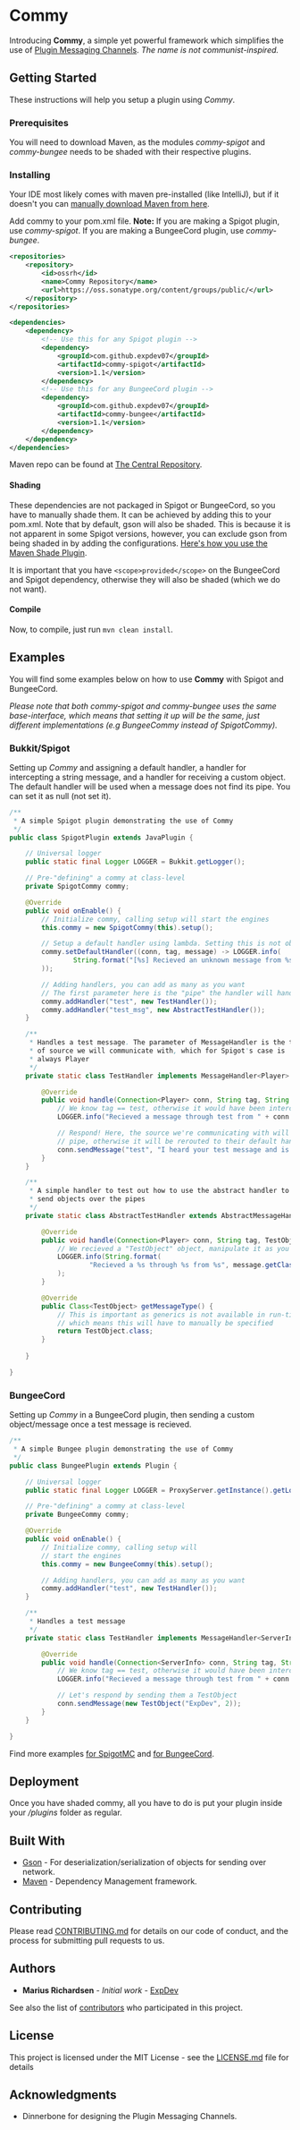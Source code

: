 # Commy

Introducing **Commy**, a simple yet powerful framework which simplifies the use of [Plugin Messaging Channels](https://www.spigotmc.org/wiki/bukkit-bungee-plugin-messaging-channel/). _The name is not communist-inspired._ 

## Getting Started

These instructions will help you setup a plugin using _Commy_.

### Prerequisites

You will need to download Maven, as the modules _commy-spigot_ and _commy-bungee_ needs to be shaded with their respective plugins.

### Installing

Your IDE most likely comes with maven pre-installed (like IntelliJ), but if it  doesn't you can [manually download Maven from here](https://maven.apache.org/download.cgi).

Add commy to your pom.xml file. **Note:** If you are making a Spigot plugin, use _commy-spigot_. If you are making a BungeeCord plugin, use _commy-bungee_.
````xml
<repositories>
    <repository>
        <id>ossrh</id>
        <name>Commy Repository</name>
        <url>https://oss.sonatype.org/content/groups/public/</url>
    </repository>
</repositories>

<dependencies>
    <dependency>
        <!-- Use this for any Spigot plugin -->
        <dependency>
            <groupId>com.github.expdev07</groupId>
            <artifactId>commy-spigot</artifactId>
            <version>1.1</version>
        </dependency>
        <!-- Use this for any BungeeCord plugin -->
        <dependency>
            <groupId>com.github.expdev07</groupId>
            <artifactId>commy-bungee</artifactId>
            <version>1.1</version>
        </dependency>
    </dependency>
</dependencies>
````

Maven repo can be found at [The Central Repository](https://search.maven.org/beta/search?q=g:com.github.expdev07). 

#### Shading
These dependencies are not packaged in Spigot or BungeeCord, so you have to manually shade them. It can be achieved by adding this to your pom.xml. Note that by default, gson will also be shaded. This is because it is not apparent in some Spigot versions, however, you can exclude gson from being shaded in by adding the configurations. [Here's how you use the Maven Shade Plugin](https://maven.apache.org/plugins/maven-shade-plugin/usage.html).

It is important that you have ``<scope>provided</scope>`` on the BungeeCord and Spigot dependency, otherwise they will also be shaded (which we do not want).

#### Compile
Now, to compile, just run ``mvn clean install``.

## Examples

You will find some examples below on how to use **Commy** with Spigot and BungeeCord. 

_Please note that both commy-spigot and commy-bungee uses the same base-interface, which means that setting it up will be the same, just different implementations (e.g BungeeCommy instead of SpigotCommy)._

### Bukkit/Spigot

Setting up _Commy_ and assigning a default handler, a handler for intercepting a string message, and a handler for receiving a custom object. The default handler will be used when a message does not find its pipe. You can set it as null (not set it).
```java
/**
 * A simple Spigot plugin demonstrating the use of Commy
 */
public class SpigotPlugin extends JavaPlugin {

    // Universal logger
    public static final Logger LOGGER = Bukkit.getLogger();

    // Pre-"defining" a commy at class-level
    private SpigotCommy commy;

    @Override
    public void onEnable() {
        // Initialize commy, calling setup will start the engines
        this.commy = new SpigotCommy(this).setup();

        // Setup a default handler using lambda. Setting this is not obligatory
        commy.setDefaultHandler((conn, tag, message) -> LOGGER.info(
                String.format("[%s] Recieved an unknown message from %s: %s", tag, conn.getSender().getName(), message)
        ));

        // Adding handlers, you can add as many as you want
        // The first parameter here is the "pipe" the handler will handle messages for
        commy.addHandler("test", new TestHandler());
        commy.addHandler("test_msg", new AbstractTestHandler());
    }

    /**
     * Handles a test message. The parameter of MessageHandler is the type
     * of source we will communicate with, which for Spigot's case is
     * always Player
     */
    private static class TestHandler implements MessageHandler<Player> {

        @Override
        public void handle(Connection<Player> conn, String tag, String message) {
            // We know tag == test, otherwise it would have been intercepted through the default handler
            LOGGER.info("Recieved a message through test from " + conn.getSender().getName() + ": " + message);

            // Respond! Here, the source we're communicating with will need to have a handler for the "test"
            // pipe, otherwise it will be rerouted to their default handler
            conn.sendMessage("test", "I heard your test message and is sending this back through the \"test\" pipe");
        }
    }

    /**
     * A simple handler to test out how to use the abstract handler to
     * send objects over the pipes
     */
    private static class AbstractTestHandler extends AbstractMessageHandler<Player, TestObject> {

        @Override
        public void handle(Connection<Player> conn, String tag, TestObject message) {
            // We recieved a "TestObject" object, manipulate it as you want
            LOGGER.info(String.format(
                    "Recieved a %s through %s from %s", message.getClass().getSimpleName(), tag, conn.getSender().getName())
            );
        }

        @Override
        public Class<TestObject> getMessageType() {
            // This is important as generics is not available in run-time,
            // which means this will have to manually be specified
            return TestObject.class;
        }
        
    }

}
```

### BungeeCord

Setting up _Commy_ in a BungeeCord plugin, then sending a custom object/message once a test message is recieved.
````java
/**
 * A simple Bungee plugin demonstrating the use of Commy
 */
public class BungeePlugin extends Plugin {

    // Universal logger
    public static final Logger LOGGER = ProxyServer.getInstance().getLogger();

    // Pre-"defining" a commy at class-level
    private BungeeCommy commy;

    @Override
    public void onEnable() {
        // Initialize commy, calling setup will
        // start the engines
        this.commy = new BungeeCommy(this).setup();

        // Adding handlers, you can add as many as you want
        commy.addHandler("test", new TestHandler());
    }

    /**
     * Handles a test message
     */
    private static class TestHandler implements MessageHandler<ServerInfo> {

        @Override
        public void handle(Connection<ServerInfo> conn, String tag, String message) {
            // We know tag == test, otherwise it would have been intercepted through the default handler
            LOGGER.info("Recieved a message through test from " + conn.getSender().getName() + ": " + message);

            // Let's respond by sending them a TestObject
            conn.sendMessage(new TestObject("ExpDev", 2));
        }
    }

}
````

Find more examples [for SpigotMC](spigot-plugin) and [for BungeeCord](bungee-plugin).

## Deployment

Once you have shaded commy, all you have to do is put your plugin inside your _/plugins_ folder as regular.

## Built With

* [Gson](https://github.com/google/gson) - For deserialization/serialization of objects for sending over network.
* [Maven](https://maven.apache.org/) - Dependency Management framework.

## Contributing

Please read [CONTRIBUTING.md](CONTRIBUTING.md) for details on our code of conduct, and the process for submitting pull requests to us.

## Authors

* **Marius Richardsen** - *Initial work* - [ExpDev](https://github.com/ExpDev07)

See also the list of [contributors](https://github.com/ExpDev07/Commy/contributors) who participated in this project.

## License

This project is licensed under the MIT License - see the [LICENSE.md](LICENSE.md) file for details

## Acknowledgments

* Dinnerbone for designing the Plugin Messaging Channels.
